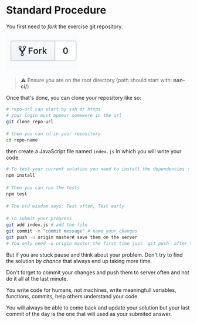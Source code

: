 # Standard Procedure
You first need to *fork* the exercise git repository.

[![forking](https://raw.githubusercontent.com/nan-ci/js-standard-procedure/master/fork.png)](https://help.github.com/articles/fork-a-repo/#platform-linux)

> :warning: Ensure you are on the root directory (path should start with: **nan-ci/**)

Once that's done, you can clone your repository like so:

```sh
# repo-url can start by ssh or https
# your login must appear somewere in the url
git clone repo-url

# then you can cd in your repository
cd repo-name
```

then create a JavaScript file named `index.js` in which you will write your code.

```sh
# To test your current solution you need to install the dependencies :
npm install

# Then you can run the tests
npm test

# The old wisdom says: Test often, Test early

# To submit your progress
git add index.js # add the file
git commit -m "commit message" # name your changes
git push -u origin master# save them on the server
# You only need -u origin master the first time just `git push` after that
```

But if you are stuck pause and think about your problem.
Don't try to find the solution *by chance* that always end up taking more time.

Don't forget to commit your changes and push them to server often and not do it
all at the last minute.

You write code for humans, not machines, write meaningfull variables,
functions, commits, help others understand your code.

You will always be able to come back and update your solution but your
last commit of the day is the one that will used as your submited answer.
